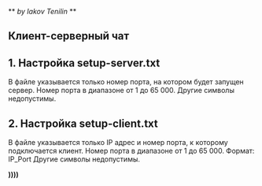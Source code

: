 **  _by Iakov Tenilin_ **
## Клиент-серверный чат
## 1. Настройка setup-server.txt
В файле указывается только номер порта, на котором будет запущен сервер.
Номер порта в диапазоне от 1 до 65 000.
Другие символы недопустимы.

## 2. Настройка setup-client.txt
В файле указывается только IP адрес и номер порта, к которому подключается клиент.
Номер порта в диапазоне от 1 до 65 000.
Формат: IP_Port
Другие символы недопустимы.

**))))**